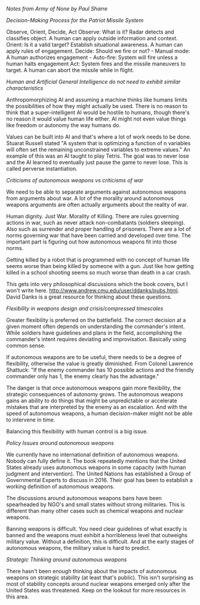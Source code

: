 *Notes from Army of None by Paul Sharre*


*Decision-Making Process for the Patriot Missile System*

Observe, Orient, Decide, Act
Observe: What is it? Radar detects and classifies object. A human can apply outside information and context.
Orient: Is it a valid target? Establish situational awareness. A human can apply rules of engagement.
Decide: Should we fire or not? 
	- Manual mode: A human authorizes engagement
	- Auto-fire: System will fire unless a human halts engagement
Act: System fires and the missile maneuvers to target. A human can abort the missile while in flight. 


*Human and Artificial General Intelligence do not need to exhibit similar characteristics*

Anthropomorphizing AI and assuming a machine thinks like humans limits the possibilities of how they might actually be used. There is no reason to think that a super-intelligent AI would be hostile to humans, though there's no reason it would value human life either. AI might not even value things like freedom or autonomy the way humans do.

Values can be built into AI and that's where a lot of work needs to be done. Stuarat Russell stated "A system that is optimizing a function of n variables will often set the remaining unconstrained variables to extreme values." An example of this was an AI taught to play Tetris. The goal was to never lose and the AI learned to eventually just pause the game to never lose. This is called perverse instantiation. 

*Criticisms of autonomous weapons vs criticisms of war*

We need to be able to separate arguments against autonomous weapons from arguments about war. A lot of  the morality around autonomous weapons arguments are often actually arguments about the reality of war. 

Human dignity. Just War. Morality of Killing. There are rules governing actions in war, such as never attack non-combatants (soldiers sleeping). Also such as surrender and proper handling of prisoners. There are a lot of norms governing war that have been carried and developed over time. The important part is figuring out how autonomous weapons fit into those norms. 

Getting killed by a robot that is programmed with no concept of human life seems worse than being killed by someone with a gun. Just like how getting killed in a school shooting seems so much worse than death in a car crash. 

This gets into very philosophical discussions which the book covers, but I won't write here. http://www.andrew.cmu.edu/user/ddanks/pubs.html. David Danks is a great resource for thinking about these questions. 

*Flexibility in weapons design and crisis/compressed timescales*

Greater flexibility is preferred on the battlefield. The correct decision at a given moment often depends on understanding the commander's intent. While soldiers have guidelines and plans in the field, accomplishing the commander's intent requires deviating and improvisation. Basically using common sense. 

If autonomous weapons are to be useful, there needs to be a degree of flexibility, otherwise the value is greatly diminished. From Colonel Lawrence Shattuck: "If the enemy commander has 10 possible actions and the friendly commander only has 1, the enemy clearly has the advantage."

The danger is that once autonomous weapons gain more flexibility, the strategic consequences of autonomy grows. The autonomous weapons gains an ability to do things that might be unpredictable or accelerate mistakes that are interpreted by the enemy as an escalation. And with the speed of autonomous weapons, a human decision-maker might not be able to intervene in time.

Balancing this flexibility with human control is a big issue. 

*Policy Issues around autonomous weapons*

We currently have no international definition of autonomous weapons. Nobody can fully define it. The book repeatedly mentions that the United States already uses autonomous weapons in some capacity (with human judgment and intervention). The United Nations has established a Group of Governmental Experts to discuss in 2016. Their goal has been to establish a working definition of autonomous weapons. 

The discussions around autonomous weapons bans have been spearheaded by NGO's and small states without strong militaries. This is different than many other cases such as chemical weapons and nuclear weapons. 

Banning weapons is difficult. You need clear guidelines of what exactly is banned and the weapons must exhibit a horribleness level that outweighs military value. Without a definition, this is difficult. And at the early stages of autonomous weapons, the military value is hard to predict.  

*Strategic Thinking around autonomous weapons*

There hasn't been enough thinking about the impacts of autonomous weapons on strategic stability (at least that's public). This isn't surprising as most of stability concepts around nuclear weapons emerged only after the United States was threatened. Keep on the lookout for more resources in this area. 






